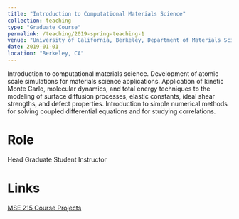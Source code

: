 ```yaml
---
title: "Introduction to Computational Materials Science"
collection: teaching
type: "Graduate Course"
permalink: /teaching/2019-spring-teaching-1
venue: "University of California, Berkeley, Department of Materials Science & Engineering"
date: 2019-01-01
location: "Berkeley, CA"
---
```


Introduction to computational materials science. Development of atomic scale simulations for materials science applications. Application of kinetic Monte Carlo, molecular dynamics, and total energy techniques to the modeling of surface diffusion processes, elastic constants, ideal shear strengths, and defect properties. Introduction to simple numerical methods for solving coupled differential equations and for studying correlations.

Role
======
Head Graduate Student Instructor

Links
=====
[MSE 215 Course Projects](https://github.com/mse215)

